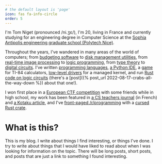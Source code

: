 ```yaml
---
# the default layout is 'page'
icon: fas fa-info-circle
order: 5
---
```


I'm Tom Niget (pronounced /ni.ʒɛ/), I'm 20, living in France and currently studying for an engineering degree in Computer Science at the [Sophia Antipolis engineering graduate school (Polytech Nice)](https://polytech.univ-cotedazur.fr/).

Throughout the years, I've wandered in many areas of the world of computers; from [budgeting software](https://github.com/zdimension/CrediNET) to [disk management utilities](https://github.com/zdimension/SharpBoot), from [real-time image processing](https://github.com/zdimension/tpepeip1) to [logic programming](https://github.com/zdimension/si4-s8-options), from [type theory](https://github.com/zdimension/hm-infer-scheme) to [digital circuits](https://github.com/zdimension/logisim-pong). I've written [programming languages](https://github.com/HassiumTeam/Hassium), [a Python IDE](https://github.com/TuringApp/Turing), a [game](https://github.com/zdimension/wordle-ce) for TI-84 calculators, [low-level drivers](https://github.com/CosmosOS/Cosmos) for a managed kernel, and run [Rust code on logic circuits](https://twitter.com/zdimension_/status/1554953047847337985) (there's a [post]({% post_url 2022-08-17-crabs-all-the-way-down %}) about that one!).

I won first place in a [European CTF competition](https://esisar.grenoble-inp.fr/en/about/csaw-results) with some friends while in high school, my work has been featured in [a CS teachers journal](https://www.epi.asso.fr/revue/lu/l1806n.htm) (in French) and [a Kotaku article](https://www.kotaku.com.au/2018/02/decompiled-tomb-raider-source-code-reveals-loads-of-vulgar-commentary/), and I've [front-paged /r/programming](https://www.reddit.com/r/programming/comments/t0pzxb/tired_of_safe_programming_embed_c_directly_in/) with a [cursed Rust crate](https://github.com/zdimension/embed-c).

# What is this?

This is my blog. I write about things I find interesting, or things I've done. I try to write about things that I would have liked to read about when I was looking for information on the topic. There will be long posts, short posts, and posts that are just a link to something I found interesting.